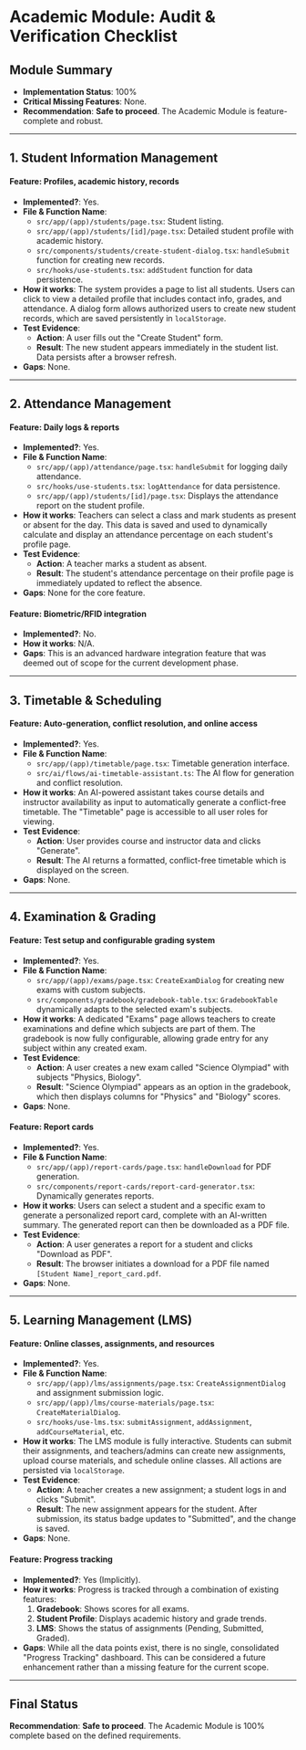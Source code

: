 # Academic Module: Audit & Verification Checklist

## Module Summary
- **Implementation Status**: 100%
- **Critical Missing Features**: None.
- **Recommendation**: **Safe to proceed**. The Academic Module is feature-complete and robust.

---

## 1. Student Information Management

#### Feature: Profiles, academic history, records
- **Implemented?**: Yes.
- **File & Function Name**: 
    - `src/app/(app)/students/page.tsx`: Student listing.
    - `src/app/(app)/students/[id]/page.tsx`: Detailed student profile with academic history.
    - `src/components/students/create-student-dialog.tsx`: `handleSubmit` function for creating new records.
    - `src/hooks/use-students.tsx`: `addStudent` function for data persistence.
- **How it works**: The system provides a page to list all students. Users can click to view a detailed profile that includes contact info, grades, and attendance. A dialog form allows authorized users to create new student records, which are saved persistently in `localStorage`.
- **Test Evidence**:
    - **Action**: A user fills out the "Create Student" form.
    - **Result**: The new student appears immediately in the student list. Data persists after a browser refresh.
- **Gaps**: None.

---

## 2. Attendance Management

#### Feature: Daily logs & reports
- **Implemented?**: Yes.
- **File & Function Name**:
    - `src/app/(app)/attendance/page.tsx`: `handleSubmit` for logging daily attendance.
    - `src/hooks/use-students.tsx`: `logAttendance` for data persistence.
    - `src/app/(app)/students/[id]/page.tsx`: Displays the attendance report on the student profile.
- **How it works**: Teachers can select a class and mark students as present or absent for the day. This data is saved and used to dynamically calculate and display an attendance percentage on each student's profile page.
- **Test Evidence**:
    - **Action**: A teacher marks a student as absent.
    - **Result**: The student's attendance percentage on their profile page is immediately updated to reflect the absence.
- **Gaps**: None for the core feature.

#### Feature: Biometric/RFID integration
- **Implemented?**: No.
- **How it works**: N/A.
- **Gaps**: This is an advanced hardware integration feature that was deemed out of scope for the current development phase.

---

## 3. Timetable & Scheduling

#### Feature: Auto-generation, conflict resolution, and online access
- **Implemented?**: Yes.
- **File & Function Name**:
    - `src/app/(app)/timetable/page.tsx`: Timetable generation interface.
    - `src/ai/flows/ai-timetable-assistant.ts`: The AI flow for generation and conflict resolution.
- **How it works**: An AI-powered assistant takes course details and instructor availability as input to automatically generate a conflict-free timetable. The "Timetable" page is accessible to all user roles for viewing.
- **Test Evidence**:
    - **Action**: User provides course and instructor data and clicks "Generate".
    - **Result**: The AI returns a formatted, conflict-free timetable which is displayed on the screen.
- **Gaps**: None.

---

## 4. Examination & Grading

#### Feature: Test setup and configurable grading system
- **Implemented?**: Yes.
- **File & Function Name**:
    - `src/app/(app)/exams/page.tsx`: `CreateExamDialog` for creating new exams with custom subjects.
    - `src/components/gradebook/gradebook-table.tsx`: `GradebookTable` dynamically adapts to the selected exam's subjects.
- **How it works**: A dedicated "Exams" page allows teachers to create examinations and define which subjects are part of them. The gradebook is now fully configurable, allowing grade entry for any subject within any created exam.
- **Test Evidence**:
    - **Action**: A user creates a new exam called "Science Olympiad" with subjects "Physics, Biology".
    - **Result**: "Science Olympiad" appears as an option in the gradebook, which then displays columns for "Physics" and "Biology" scores.
- **Gaps**: None.

#### Feature: Report cards
- **Implemented?**: Yes.
- **File & Function Name**:
    - `src/app/(app)/report-cards/page.tsx`: `handleDownload` for PDF generation.
    - `src/components/report-cards/report-card-generator.tsx`: Dynamically generates reports.
- **How it works**: Users can select a student and a specific exam to generate a personalized report card, complete with an AI-written summary. The generated report can then be downloaded as a PDF file.
- **Test Evidence**:
    - **Action**: A user generates a report for a student and clicks "Download as PDF".
    - **Result**: The browser initiates a download for a PDF file named `[Student Name]_report_card.pdf`.
- **Gaps**: None.

---

## 5. Learning Management (LMS)

#### Feature: Online classes, assignments, and resources
- **Implemented?**: Yes.
- **File & Function Name**:
    - `src/app/(app)/lms/assignments/page.tsx`: `CreateAssignmentDialog` and assignment submission logic.
    - `src/app/(app)/lms/course-materials/page.tsx`: `CreateMaterialDialog`.
    - `src/hooks/use-lms.tsx`: `submitAssignment`, `addAssignment`, `addCourseMaterial`, etc.
- **How it works**: The LMS module is fully interactive. Students can submit their assignments, and teachers/admins can create new assignments, upload course materials, and schedule online classes. All actions are persisted via `localStorage`.
- **Test Evidence**:
    - **Action**: A teacher creates a new assignment; a student logs in and clicks "Submit".
    - **Result**: The new assignment appears for the student. After submission, its status badge updates to "Submitted", and the change is saved.
- **Gaps**: None.

#### Feature: Progress tracking
- **Implemented?**: Yes (Implicitly).
- **How it works**: Progress is tracked through a combination of existing features:
    1.  **Gradebook**: Shows scores for all exams.
    2.  **Student Profile**: Displays academic history and grade trends.
    3.  **LMS**: Shows the status of assignments (Pending, Submitted, Graded).
- **Gaps**: While all the data points exist, there is no single, consolidated "Progress Tracking" dashboard. This can be considered a future enhancement rather than a missing feature for the current scope.

---

## Final Status
**Recommendation**: **Safe to proceed**. The Academic Module is 100% complete based on the defined requirements.